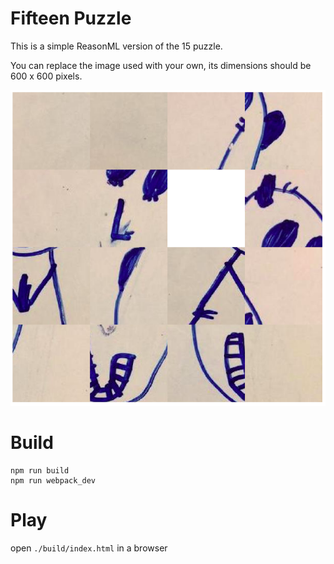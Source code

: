 # Fifteen Puzzle

This is a simple ReasonML version of the 15 puzzle.

You can replace the image used with your own, its dimensions should be 600 x 600 pixels.

![screenshot](fifteen.png)

# Build
```
npm run build
npm run webpack_dev
```

# Play

open `./build/index.html` in a browser
